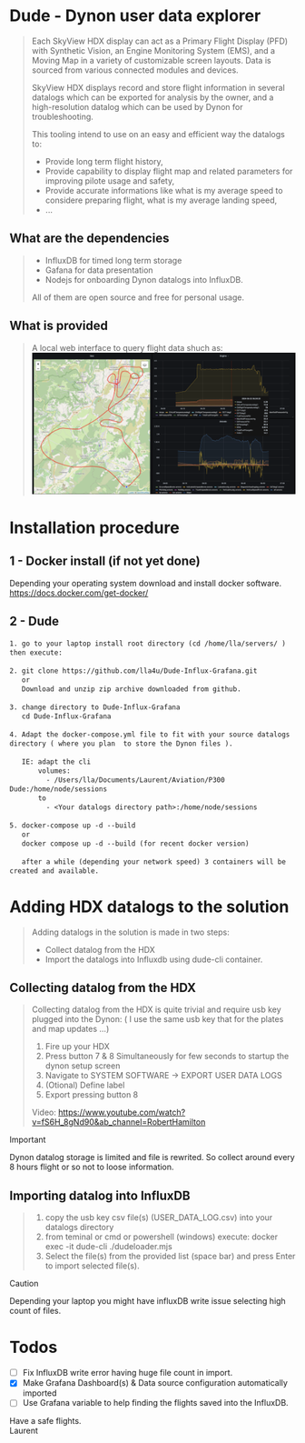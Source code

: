 # Dude - Dynon user data explorer

> Each SkyView HDX display can act as a Primary Flight Display (PFD) with Synthetic Vision, an
Engine Monitoring System (EMS), and a Moving Map in a variety of customizable screen
layouts. Data is sourced from various connected modules and devices.
>
> SkyView HDX displays record and store flight information in several datalogs which can be
exported for analysis by the owner, and a high-resolution datalog which can be used by Dynon
for troubleshooting. 
>
> This tooling intend to use on an easy and efficient way the datalogs to:  
>  - Provide long term flight history,
>  - Provide capability to display flight map and related parameters for improving pilote usage and safety,
>  - Provide accurate informations like what is my average speed to considere preparing flight, what is my average landing speed,
>  - ...

## What are the dependencies
> - InfluxDB for timed long term storage
> - Gafana for data presentation
> - Nodejs for onboarding Dynon datalogs into InfluxDB.
>
> All of them are open source and free for personal usage.

## What is provided
> A local web interface to query flight data shuch as:
![Screenshot of web interface.](https://github.com/lla4u/Dude-Influx-Grafana/blob/main/Screenshots/Screenshot_web_Interface.png)


# Installation procedure

## 1 - Docker install (if not yet done)
Depending your operating system download and install docker software.
https://docs.docker.com/get-docker/


## 2 - Dude
```
1. go to your laptop install root directory (cd /home/lla/servers/ ) then execute:

2. git clone https://github.com/lla4u/Dude-Influx-Grafana.git
   or
   Download and unzip zip archive downloaded from github.

3. change directory to Dude-Influx-Grafana
   cd Dude-Influx-Grafana

4. Adapt the docker-compose.yml file to fit with your source datalogs directory ( where you plan  to store the Dynon files ).  

   IE: adapt the cli  
       volumes:  
         - /Users/lla/Documents/Laurent/Aviation/P300 Dude:/home/node/sessions  
       to 
         - <Your datalogs directory path>:/home/node/sessions

5. docker-compose up -d --build
   or 
   docker compose up -d --build (for recent docker version)

   after a while (depending your network speed) 3 containers will be created and available.
```

# Adding HDX datalogs to the solution
> Adding datalogs in the solution is made in two steps:
> - Collect datalog from the HDX
> - Import the datalogs into Influxdb using dude-cli container.

## Collecting datalog from the HDX
> Collecting datalog from the HDX is quite trivial and require usb key plugged into the Dynon:
> ( I use the same usb key that for the plates and map updates ...)
> 1. Fire up your HDX
> 2. Press button 7 & 8 Simultaneously for few seconds to startup the dynon setup screen
> 3. Navigate to SYSTEM SOFTWARE -> EXPORT USER DATA LOGS 
> 4. (Otional) Define label
> 5. Export pressing button 8
> 
> Video: https://www.youtube.com/watch?v=fS6H_8gNd90&ab_channel=RobertHamilton

> [!IMPORTANT]
> Dynon datalog storage is limited and file is rewrited. So collect around every 8 hours flight or so not to loose information.

## Importing datalog into InfluxDB
> 1. copy the usb key csv file(s) (USER_DATA_LOG.csv) into your datalogs directory
> 2. from teminal or cmd or powershell (windows) execute: docker exec -it dude-cli ./dudeloader.mjs 
> 3. Select the file(s) from the provided list (space bar) and press Enter to import selected file(s).
  
> [!CAUTION]
> Depending your laptop you might have influxDB write issue selecting high count of files.  


# Todos
- [ ] Fix InfluxDB write error having huge file count in import. 
- [x] Make Grafana Dashboard(s) & Data source configuration automatically imported 
- [ ] Use Grafana variable to help finding the flights saved into the InfluxDB.

Have a safe flights.  
Laurent



